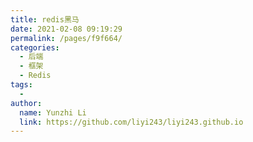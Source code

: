 ```yaml
---
title: redis黑马
date: 2021-02-08 09:19:29
permalink: /pages/f9f664/
categories:
  - 后端
  - 框架
  - Redis
tags:
  - 
author: 
  name: Yunzhi Li
  link: https://github.com/liyi243/liyi243.github.io
---
```

   
